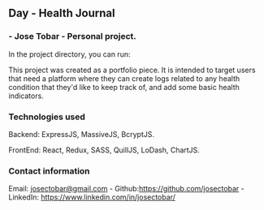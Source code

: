 ## Day - Health Journal

### - Jose Tobar - Personal project. 
In the project directory, you can run:

This project was created as a portfolio piece. It is intended to target users that need a platform where they can create logs related to any health condition that they'd like to keep track of, and add some basic health indicators.

### Technologies used

Backend: ExpressJS, MassiveJS, BcryptJS. 

FrontEnd: React, Redux, SASS, QuillJS, LoDash, ChartJS.

### Contact information

Email: josectobar@gmail.com - Github:https://github.com/josectobar - LinkedIn: https://www.linkedin.com/in/josectobar/